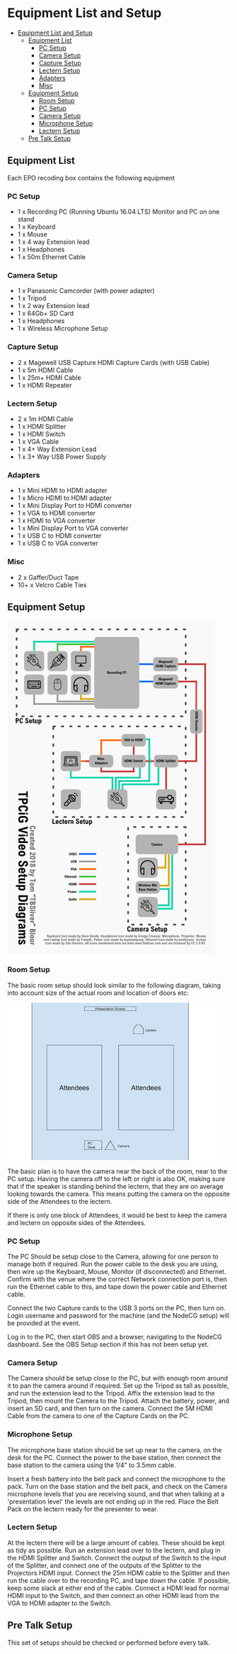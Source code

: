 # Equipment List and Setup

<!--ts-->
   * [Equipment List and Setup](#equipment-list-and-setup)
      * [Equipment List](#equipment-list)
         * [PC Setup](#pc-setup)
         * [Camera Setup](#camera-setup)
         * [Capture Setup](#capture-setup)
         * [Lectern Setup](#lectern-setup)
         * [Adapters](#adapters)
         * [Misc](#misc)
      * [Equipment Setup](#equipment-setup)
         * [Room Setup](#room-setup)
         * [PC Setup](#pc-setup-1)
         * [Camera Setup](#camera-setup-1)
         * [Microphone Setup](#microphone-setup)
         * [Lectern Setup](#lectern-setup-1)
      * [Pre Talk Setup](#pre-talk-setup)

<!-- Added by: leejohnson, at:  -->

<!--te-->

## Equipment List

Each EPO recoding box contains the following equipment

### PC Setup

* 1 x Recording PC (Running Ubuntu 16.04 LTS) Monitor and PC on one stand
* 1 x Keyboard
* 1 x Mouse
* 1 x 4 way Extension lead
* 1 x Headphones
* 1 x 50m Ethernet Cable

### Camera Setup

* 1 x Panasonic Camcorder (with power adapter)
* 1 x Tripod
* 1 x 2 way Extension lead
* 1 x 64Gb+ SD Card
* 1 x Headphones
* 1 x Wireless Microphone Setup

### Capture Setup

* 2 x Magewell USB Capture HDMI Capture Cards (with USB Cable)
* 1 x 5m HDMI Cable
* 1 x 25m+ HDMI Cable
* 1 x HDMI Repeater

### Lectern Setup

* 2 x 1m HDMI Cable
* 1 x HDMI Splitter
* 1 x HDMI Switch
* 1 x VGA Cable
* 1 x 4+ Way Extension Lead
* 1 x 3+ Way USB Power Supply

### Adapters

* 1 x Mini HDMI to HDMI adapter
* 1 x Micro HDMI to HDMI adapter
* 1 x Mini Display Port to HDMI converter
* 1 x VGA to HDMI converter
* 1 x HDMI to VGA converter
* 1 x Mini Display Port to VGA converter
* 1 x USB C to HDMI converter
* 1 x USB C to VGA converter

### Misc

* 2 x Gaffer/Duct Tape
* 10+ x Velcro Cable Ties

## Equipment Setup

![equipment setup](/equipment/video_setup.png)

### Room Setup

The basic room setup should look similar to the following diagram, taking into account size of the actual room and location of doors etc:

![room setup](/equipment/room_setup.png)

The basic plan is to have the camera near the back of the room, near to the PC setup. Having the camera off to the left or right is also OK, making sure that if the speaker is standing behind the lectern, that they are on average looking towards the camera. This means putting the camera on the opposite side of the Attendees to the lectern.

If there is only one block of Attendees, it would be best to keep the camera and lectern on opposite sides of the Attendees.

### PC Setup

The PC Should be setup close to the Camera, allowing for one person to manage both if required. Run the power cable to the desk you are using, then wire up the Keyboard, Mouse, Monitor (if disconnected) and Ethernet. Confirm with the venue where the correct Network connection port is, then run the Ethernet cable to this, and tape down the power cable and Ethernet cable.

Connect the two Capture cards to the USB 3 ports on the PC, then turn on. Login username and password for the machine (and the NodeCG setup) will be provided at the event.

Log in to the PC, then start OBS and a browser, navigating to the NodeCG dashboard. See the OBS Setup section if this has not been setup yet.

### Camera Setup

The Camera should be setup close to the PC, but with enough room around it to pan the camera around if required. Set up the Tripod as tall as possible, and run the extension lead to the Tripod. Affix the extension lead to the Tripod, then mount the Camera to the Tripod. Attach the battery, power, and insert an SD card, and then turn on the camera. Connect the 5M HDMI Cable from the camera to one of the Capture Cards on the PC.

### Microphone Setup

The microphone base station should be set up near to the camera, on the desk for the PC. Connect the power to the base station, then connect the base station to the camera using the 1/4" to 3.5mm cable.

Insert a fresh battery into the belt pack and connect the microphone to the pack. Turn on the base station and the belt pack, and check on the Camera microphone levels that you are receiving sound, and that when talking at a 'presentation level' the levels are not ending up in the red. Place the Belt Pack on the lectern ready for the presenter to wear.

### Lectern Setup

At the lectern there will be a large amount of cables. These should be kept as tidy as possible. Run an extension lead over to the lectern, and plug in the HDMI Splitter and Switch. Connect the output of the Switch to the input of the Splitter, and connect one of the outputs of the Splitter to the Projectors HDMI input. Connect the 25m HDMI cable to the Splitter and then run the cable over to the recording PC, and tape down the cable. If possible, keep some slack at either end of the cable. Connect a HDMI lead for normal HDMI input to the Switch, and then connect an other HDMI lead from the VGA to HDMI adapter to the Switch.

## Pre Talk Setup

This set of setups should be checked or performed before every talk.
